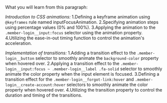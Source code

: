 What you will learn from this paragraph:

*Introduction to CSS animations:*
1.Defining a keyframe animation using `@keyframes` rule named inputFocusAnimation.
2.Specifying animation steps using percentage values (0% and 100%).
3.Applying the animation to the `.member-login__input:focus` selector using the animation property.
4.Utilizing the ease-in-out timing function to control the animation's acceleration.

*Implementation of transitions:*
1.Adding a transition effect to the `.member-login__button` selector to smoothly animate the `background-color` property when hovered over.
2.Applying a transition effect to the `.member-login__input:focus ~ .member-login__label .fa-solid` selector to smoothly animate the color property when the input element is focused.
3.Defining a transition effect for the `.member-login__forgot-link:hover` and `.member-login__create-account:hover` selectors to smoothly animate the color property when hovered over.
4.Utilizing the transition property to control the duration and timing of the transitions.
